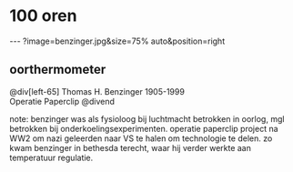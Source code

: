# 100 oren
--- ?image=benzinger.jpg&size=75% auto&position=right
## oorthermometer
@div[left-65]
Thomas H. Benzinger 1905-1999  
Operatie Paperclip
@divend

note: benzinger was als fysioloog bij luchtmacht betrokken in oorlog, mgl betrokken bij onderkoelingsexperimenten. operatie paperclip project na WW2 om nazi geleerden naar VS te halen om technologie te delen. zo kwam benzinger in bethesda terecht, waar hij verder werkte aan temperatuur regulatie.
